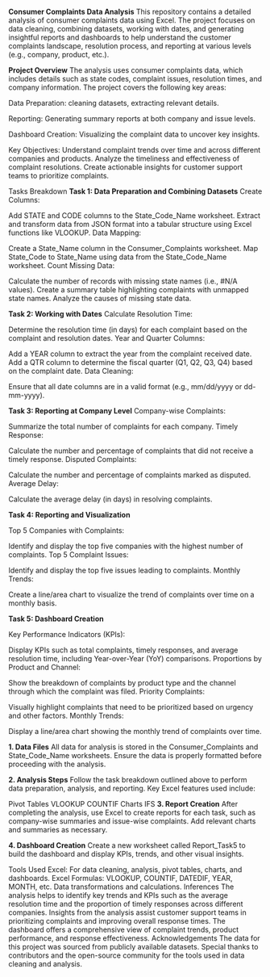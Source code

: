 **Consumer Complaints Data Analysis**
This repository contains a detailed analysis of consumer complaints data using Excel. The project focuses on data cleaning, combining datasets, working with dates, and generating insightful reports and dashboards to help understand the customer complaints landscape, resolution process, and reporting at various levels (e.g., company, product, etc.).

**Project Overview**
The analysis uses consumer complaints data, which includes details such as state codes, complaint issues, resolution times, and company information. The project covers the following key areas:

Data Preparation: cleaning datasets, extracting relevant details.

Reporting: Generating summary reports at both company and issue levels.

Dashboard Creation: Visualizing the complaint data to uncover key insights.

Key Objectives:
Understand complaint trends over time and across different companies and products.
Analyze the timeliness and effectiveness of complaint resolutions.
Create actionable insights for customer support teams to prioritize complaints.

Tasks Breakdown
**Task 1: Data Preparation and Combining Datasets**
Create Columns:

Add STATE and CODE columns to the State_Code_Name worksheet.
Extract and transform data from JSON format into a tabular structure using Excel functions like VLOOKUP.
Data Mapping:

Create a State_Name column in the Consumer_Complaints worksheet.
Map State_Code to State_Name using data from the State_Code_Name worksheet.
Count Missing Data:

Calculate the number of records with missing state names (i.e., #N/A values).
Create a summary table highlighting complaints with unmapped state names.
Analyze the causes of missing state data.

**Task 2: Working with Dates**
Calculate Resolution Time:

Determine the resolution time (in days) for each complaint based on the complaint and resolution dates.
Year and Quarter Columns:

Add a YEAR column to extract the year from the complaint received date.
Add a QTR column to determine the fiscal quarter (Q1, Q2, Q3, Q4) based on the complaint date.
Data Cleaning:

Ensure that all date columns are in a valid format (e.g., mm/dd/yyyy or dd-mm-yyyy).

**Task 3: Reporting at Company Level**
Company-wise Complaints:

Summarize the total number of complaints for each company.
Timely Response:

Calculate the number and percentage of complaints that did not receive a timely response.
Disputed Complaints:

Calculate the number and percentage of complaints marked as disputed.
Average Delay:

Calculate the average delay (in days) in resolving complaints.

**Task 4: Reporting and Visualization**

Top 5 Companies with Complaints:

Identify and display the top five companies with the highest number of complaints.
Top 5 Complaint Issues:

Identify and display the top five issues leading to complaints.
Monthly Trends:

Create a line/area chart to visualize the trend of complaints over time on a monthly basis.

**Task 5: Dashboard Creation**

Key Performance Indicators (KPIs):

Display KPIs such as total complaints, timely responses, and average resolution time, including Year-over-Year (YoY) comparisons.
Proportions by Product and Channel:

Show the breakdown of complaints by product type and the channel through which the complaint was filed.
Priority Complaints:

Visually highlight complaints that need to be prioritized based on urgency and other factors.
Monthly Trends:

Display a line/area chart showing the monthly trend of complaints over time.

**1. Data Files**
All data for analysis is stored in the Consumer_Complaints and State_Code_Name worksheets. Ensure the data is properly formatted before proceeding with the analysis.

**2. Analysis Steps**
Follow the task breakdown outlined above to perform data preparation, analysis, and reporting. Key Excel features used include:

Pivot Tables
VLOOKUP
COUNTIF
Charts
IFS
**3. Report Creation**
After completing the analysis, use Excel to create reports for each task, such as company-wise summaries and issue-wise complaints. Add relevant charts and summaries as necessary.

**4. Dashboard Creation**
Create a new worksheet called Report_Task5 to build the dashboard and display KPIs, trends, and other visual insights.

Tools Used
Excel: For data cleaning, analysis, pivot tables, charts, and dashboards.
Excel Formulas:
VLOOKUP, COUNTIF, DATEDIF, YEAR, MONTH, etc.
Data transformations and calculations.
Inferences
The analysis helps to identify key trends and KPIs such as the average resolution time and the proportion of timely responses across different companies.
Insights from the analysis assist customer support teams in prioritizing complaints and improving overall response times.
The dashboard offers a comprehensive view of complaint trends, product performance, and response effectiveness.
Acknowledgements
The data for this project was sourced from publicly available datasets.
Special thanks to contributors and the open-source community for the tools used in data cleaning and analysis.
